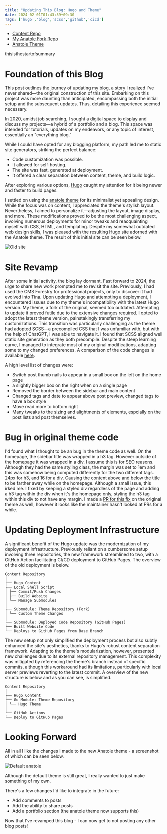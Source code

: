```yaml
---
title: "Updating This Blog: Hugo and Theme"
date: 2024-02-01T01:43:59+09:30
Tags: ['hugo','blog','scss','github','cicd']
---
```


* [Content Repo](https://www.youtube.com/watch?v=L0nRFNWD4p8)
* [My Anatole Fork Repo](https://github.com/Rhiyo/runecaster-java)
* [Anatole Theme](https://github.com/Rhiyo/runecaster-java)

thisisthestartofsummary

# Foundation of this Blog

This post outlines the journey of updating my blog, a story I realized I've never shared—the original construction of this site. Embarking on this project was more daunting than anticipated, encompassing both the initial setup and the subsequent updates. Thus, detailing this experience seemed necessary.

In 2020, amidst job searching, I sought a digital space to display and discuss my projects—a hybrid of a portfolio and a blog. This space was intended for tutorials, updates on my endeavors, or any topic of interest, essentially an "everything blog."

While I could have opted for any blogging platform, my path led me to static site generators, striking the perfect balance:

* Code customization was possible.
* It allowed for self-hosting.
* The site was fast, generated at deployment.
* It offered a clear separation between content, theme, and build logic.

After exploring various options, [Hugo](https://gohugo.io/) caught my attention for it being newer and faster to build pages.

I settled on using the [anatole theme](https://themes.gohugo.io/themes/anatole/) for its minimalist yet appealing design. While the focus was on content, I appreciated the theme's stylish layout. Nevertheless, I aimed to personalize it—adjusting the layout, image display, and more. These modifications proved to be the most challenging aspect, involving numerous deployments for minor tweaks and reacquainting myself with CSS, HTML, and templating. Despite my somewhat outdated web design skills, I was pleased with the resulting Hugo site adorned with the Anatole theme. The result of this initial site can be seen below.

![Old site](/img/post/2024-02-01-updating-this-blog-hugo-and-theme/old-custom-theme.png)

# Site Revamp

After some initial activity, the blog lay dormant. Fast forward to 2024, the urge to share new work prompted me to revisit the site. Previously, I had used the CMS Forestry for professional projects, only to discover it had evolved into Tina. Upon updating Hugo and attempting a deployment, I encountered issues due to my theme's incompatibility with the latest Hugo version. My theme, a fork of the original, seemed too outdated. Attempting to update it proved futile due to the extensive changes required. I opted to adopt the latest theme version, painstakingly transferring my customizations. This transition was particularly challenging as the theme had adopted SCSS—a precompiled CSS that I was unfamiliar with, but with the help of ChatGPT, I was able to navigate it. I found that SCSS aligned well static site generation as they both precompile. Despite the steep learning curve, I managed to integrate most of my original modifications, adapting some to my changed preferences. A comparison of the code changes is available [here](https://github.com/Rhiyo/anatole/compare/9f9e0f4..2cf7bb4).

A high level list of changes were:
* Switch post thumb nails to appear in a small box on the left on the home page
* a slightly bigger box on the right when on a single page
* Removed the border between the sidebar and main content
* Changed tags and date to appear above post preview, changed tags to have a box style
* Move read more to bottom right
* Many tweaks to the sizing and alightments of elements, espcially on the post lists and post themselves.

# Bug in original theme code

I'd found what I thought to be an bug in the theme code as well. On the homepage, the sidebar title was wrapped in a h3 tag. However outside of the homepage it was wrapped in a div. I assume this is for SEO reasons. Although they had the same styling class, the margin was set to 1em and this was somehow being computed differently for the two different tags. 24px for h3, and 16 for a div. Causing the content above and below the title to be farther away while on the homepage. Although a small issue, this irked me. I fixed by keeping a styled div regardless of the page and adding a h3 tag within the div when it's the homepage only, styling the h3 tag within this div to not have any margin. I made a [PR for this fix](https://github.com/lxndrblz/anatole/pull/487) on the original theme as well, however it looks like the maintainer hasn't looked at PRs for a while.

# Updating Deployment Infrastructure

A significant benefit of the Hugo update was the modernization of my deployment infrastructure. Previously reliant on a cumbersome setup involving three repositories, the new framework streamlined to two, with a GitHub Action facilitating CI/CD deployment to GitHub Pages. The overview of the old deployment is below.

```
Content Repository
│
├── Hugo Content
├── Local Shell Script
│ ├── Commit/Push Changes
│ ├── Build Website
│ └── Manage Submodules
│
├── Submodule: Theme Repository (Fork)
│ └── Custom Theme Changes
│
└── Submodule: Deployed Code Repository (GitHub Pages)
├── Built Website Code
└── Deploys to GitHub Pages from Base Branch
```

The new setup not only simplified the deployment process but also subtly enhanced the site's aesthetics, thanks to Hugo's robust content separation framework. Adapting to the theme's modularization, however, presented new challenges due to its external repository management. This complexity was mitigated by referencing the theme's branch instead of specific commits, although this workaround had its limitations, particularly with local server previews reverting to the latest commit. A overview of the new structure is below and as you can see, is simplified.

```
Content Repository
│
├── Hugo Content
├── Go Module: Theme Repository
│ └── Hugo Theme
│
└── GitHub Actions
└── Deploy to GitHub Pages
```

# Looking Forward

All in all I like the changes I made to the new Anatole theme - a screenshot of which can be seen below.

![Default anatole](/img/post/2024-02-01-updating-this-blog-hugo-and-theme/current-default-theme.png)

Although the default theme is still great, I really wanted to just make something of my own.

There's a few changes I'd like to integrate in the future:

* Add comments to posts
* Add the ability to share posts
* Add a portfolio section (the anatole theme now supports this)

Now that I've revamped this blog - I can now get to not posting any other blog posts!